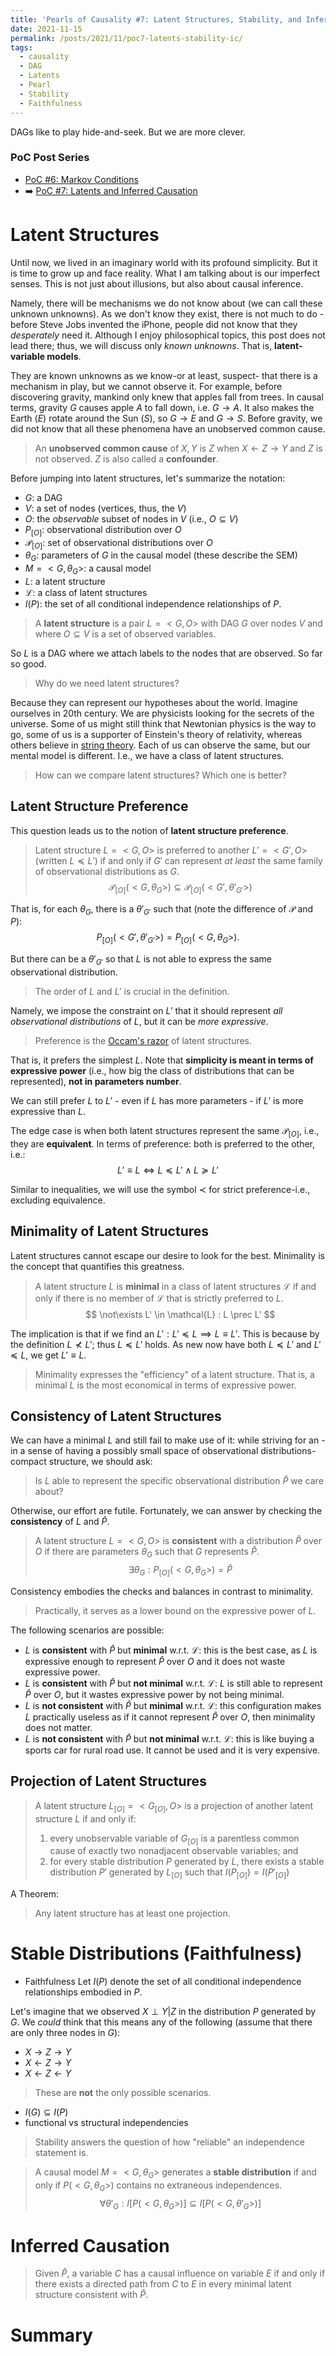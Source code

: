 ```yaml
---
title: 'Pearls of Causality #7: Latent Structures, Stability, and Inferred Causation'
date: 2021-11-15
permalink: /posts/2021/11/poc7-latents-stability-ic/
tags:
  - causality
  - DAG
  - Latents
  - Pearl
  - Stability
  - Faithfulness
---
```


DAGs like to play hide-and-seek. But we are more clever.

### PoC Post Series
- [PoC #6: Markov Conditions](/posts/2021/11/poc6-markov-conditions/)
- ➡️ [PoC #7: Latents and Inferred Causation](/posts/2021/11/poc6-latents-stability-ic/)

# Latent Structures

Until now, we lived in an imaginary world with its profound simplicity. But it is time to grow up and face reality. What I am talking about is our imperfect senses. This is not just about illusions, but also about causal inference.

Namely, there will be mechanisms we do not know about (we can call these unknown unknowns). As we don't know they exist, there is not much to do - before Steve Jobs invented the iPhone, people did not know that they _desperately_ need it. Although I enjoy philosophical topics, this post does not lead there; thus, we will discuss only _known unknowns_. That is, **latent-variable models**.

They are known unknowns as we know-or at least, suspect- that there is a mechanism in play, but we cannot observe it. For example, before discovering gravity, mankind only knew that apples fall from trees. In causal terms, gravity $G$ causes apple $A$ to fall down, i.e. $G \to A$. It also makes the Earth $(E)$ rotate around the Sun $(S)$, so $G\to E$ and $G\to S$. Before gravity, we did not know that all these phenomena have an unobserved common cause.

>An **unobserved common cause** of $X,Y$ is $Z$ when $X\leftarrow Z\rightarrow Y$ and $Z$ is not observed. $Z$ is also called a **confounder**.

Before jumping into latent structures, let's summarize the notation:
- $G$: a DAG
- $V$: a set of nodes (vertices, thus, the $V$)
- $O$: the _observable_ subset of nodes in $V$ (i.e., $O\subseteq V$) 
- $P_{[O]}$: observational distribution over $O$
- $\mathcal{P}_{[O]}$: set of observational distributions over $O$
- $\theta_G$: parameters of $G$ in the causal model (these describe the SEM)
- $M = <G, \theta_G>$: a causal model 
- $L$: a latent structure
- $\mathcal{L}$: a class of latent structures 
- $I(P)$:  the set of all conditional independence relationships of $P$.

>A **latent structure** is a pair $L = <G, O>$ with DAG $G$  over nodes $V$ and where $O\subseteq V$ is a set of observed variables.

So $L$ is a DAG where we attach labels to the nodes that are observed. So far so good. 

>Why do we need latent structures?

Because they can represent our hypotheses about the world. Imagine ourselves in 20th century. We are physicists looking for the secrets of the universe. Some of us might still think that Newtonian physics is the way to go, some of us is a supporter of Einstein's theory of relativity, whereas others believe in [string theory](https://en.wikipedia.org/wiki/String_theory). Each of us can observe the same, but our mental model is different. I.e., we have a class of latent structures.

>How can we compare latent structures? Which one is better?



## Latent Structure Preference
This question leads us to the notion of **latent structure preference**.


>Latent structure $L = <G, O>$ is preferred to another $L' = <G', O>$ (written $L  \preceq L'$) if and only if 
$G'$ can represent _at least_ the same family of observational distributions as $G$. 
> $$ \mathcal{P}_{[O]}(<G, \theta_G>) \subseteq \mathcal{P}_{[O]}(<G', \theta'_{G'}>) $$


That is, for each  $\theta_G,$ there is a $\theta'_{G'}$ such that (note the difference of $\mathcal{P}$ and $P$):
$$P_{[O]} (<G', \theta'_{G'}>) = P_{[O]} (<G, \theta_G>).$$

But there can be a $\theta'_{G'}$ so that $L$ is not able to express the same observational distribution.

>The order of $L$ and $L'$ is crucial in the definition.

Namely, we impose the constraint on $L'$ that it should represent _all observational distributions_ of $L$, but it can be _more expressive_.

>Preference is the [Occam's razor](https://en.wikipedia.org/wiki/Occam%27s_razor) of latent structures.

That is, it prefers the simplest $L$. Note that **simplicity is meant in terms of expressive power** (i.e., how big the class of distributions that can be represented), **not in parameters number**.

We can still prefer $L$ to $L'$ - even if $L$ has more parameters - if $L'$ is more expressive than $L$.

The edge case is when both latent structures represent the same  $\mathcal{P}_{[O]}$, i.e., they are **equivalent**. In terms of preference: both is preferred to the other, i.e.:
$$L' \equiv L \Leftrightarrow L \preceq L' \wedge L \succeq L'$$

Similar to inequalities, we will use the symbol $\prec$ for strict preference-i.e., excluding equivalence.


## Minimality of Latent Structures

Latent structures cannot escape our desire to look for the best. Minimality is the concept that quantifies this greatness.

>A latent structure $L$ is **minimal** in a class of latent structures $\mathcal{L}$ if and only if there is no member of $\mathcal{L}$ that is strictly preferred to $L$.
> $$ \not\exists L' \in \mathcal{L} : L \prec L' $$


The implication is that if we find an $L' : L' \preceq L \implies L \equiv L'.$ This is because by the definition $L \not\prec L'$; thus $L \preceq L'$ holds. As new now have both $L \preceq L'$  and $L' \preceq L$, we get $L' \equiv L$.

> Minimality expresses the "efficiency" of a latent structure. That is, a minimal $L$ is the most economical in terms of expressive power.



## Consistency of Latent Structures

We can have a minimal $L$ and still fail to make use of it: while striving for an -in a sense of having a possibly small space of observational distributions- compact structure, we should ask:

>Is $L$ able to represent the specific observational distribution $\hat{P}$ we care about?

Otherwise, our effort are futile. Fortunately, we can answer by checking the **consistency** of $L$ and $\hat{P}$.

>A latent structure $L = <G, O>$ is **consistent** with a distribution $\hat{P}$ over $O$ if there are parameters $\theta_G$ such that $G$ represents $\hat{P}$.
>$$\exists \theta_G : P_{[O]}(<G, \theta_G>)=\hat{P}$$

Consistency embodies the checks and balances in contrast to minimality.
>Practically, it serves as a lower bound on the expressive power of $L$.

The following scenarios are possible:
- $L$ is **consistent** with $\hat{P}$ but **minimal** w.r.t. $\mathcal{L}$: this is the best case, as $L$ is expressive enough to represent $\hat{P}$ over $O$ and it does not waste expressive power.
- $L$ is **consistent** with $\hat{P}$ but **not minimal** w.r.t. $\mathcal{L}$: $L$ is still able to represent $\hat{P}$ over $O$, but it wastes expressive power by not being minimal.
- $L$ is **not consistent** with $\hat{P}$ but **minimal** w.r.t. $\mathcal{L}$: this configuration makes $L$ practically useless as if it cannot represent $\hat{P}$ over $O$, then minimality does not matter.
- $L$ is **not consistent** with $\hat{P}$ but **not minimal** w.r.t. $\mathcal{L}$: this is like buying a sports car for rural road use. It cannot be used and it is very expensive.








## Projection of Latent Structures
>A latent structure $L_{[O]} = <G_{[O]}, O>$ is a projection of another latent structure $L$ if and only if:
> 1. every unobservable variable of $G_{[O]}$ is a parentless common cause of exactly two nonadjacent observable variables; and
> 2. for every stable distribution $P$ generated by $L$, there exists a stable distribution $P'$ generated by $L_{[O]}$ such that $I(P_{[O]}) = I(P'_{[O]})$

A Theorem:
> Any latent structure has at least one projection.

# Stable Distributions (Faithfulness)
- Faithfulness
Let $I(P)$ denote the set of all conditional independence relationships embodied in $P$.

Let's imagine that we observed $X\perp Y | Z$ in the distribution $P$ generated by $G$.
We _could_ think that this means any of the following (assume that there are only three nodes in $G$):
- $X\rightarrow Z\rightarrow Y$
- $X\leftarrow Z\rightarrow Y$
- $X\leftarrow Z\leftarrow Y$

>These are **not** the only possible scenarios.

- $I(G) \subseteq I(P)$
- functional vs structural independencies
 
> Stability answers the question of how "reliable" an independence statement is.


>A causal model $M = <G, \theta_G>$ generates a **stable distribution** if and only if $P(<G, \theta_G>)$ contains no extraneous independences.
>$$\forall \theta'_G : I[P(<G, \theta_G>)]\subseteq I[P(<G, \theta'_G>)]$$ 



# Inferred Causation
>Given $\hat{P}$, a variable $C$ has a causal influence on variable $E$ if and only if there exists a directed path from $C$ to $E$ in every minimal latent structure consistent with $\hat{P}$.


# Summary

